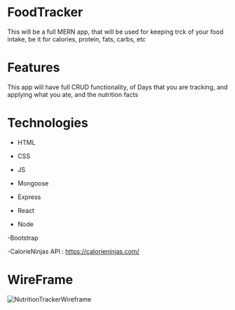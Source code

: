 # FoodTracker
This will be a full MERN app, that will be used for keeping trck of your food intake, be it for calories, protein, fats, carbs, etc

# Features
This app will have full CRUD functionality, of Days that you are tracking, and applying what you ate, and the nutrition facts

# Technologies
- HTML
- CSS
- JS

- Mongoose
- Express
- React
- Node

-Bootstrap

-CalorieNinjas API : https://calorieninjas.com/

# WireFrame
![NutritionTrackerWireframe](https://github.com/MNieginski/FoodTracker/assets/54648187/8928d30a-e38f-4fde-ac91-d6cb2b4972b5)
